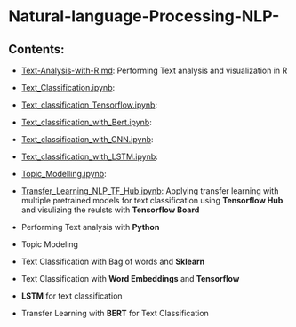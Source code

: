 # Natural-language-Processing-NLP-

## Contents:

- [Text-Analysis-with-R.md](https://github.com/abyanjan/Natural-language-Processing-NLP-/blob/master/Text-Analysis-with-R.md): Performing Text analysis and visualization in R

- [Text_Classification.ipynb](https://github.com/abyanjan/Natural-language-Processing-NLP-/blob/master/Text_Classification.ipynb): 

- [Text_classification_Tensorflow.ipynb](https://github.com/abyanjan/Natural-language-Processing-NLP-/blob/master/Text_classification_Tensorflow.ipynb):

- [Text_classification_with_Bert.ipynb](https://github.com/abyanjan/Natural-language-Processing-NLP-/blob/master/Text_classification_with_Bert.ipynb):

- [Text_classification_with_CNN.ipynb](https://github.com/abyanjan/Natural-language-Processing-NLP-/blob/master/Text_classification_with_CNN.ipynb):

- [Text_classification_with_LSTM.ipynb](https://github.com/abyanjan/Natural-language-Processing-NLP-/blob/master/Text_classification_with_LSTM.ipynb): 

- [Topic_Modelling.ipynb](https://github.com/abyanjan/Natural-language-Processing-NLP-/blob/master/Topic_Modelling.ipynb): 

- [Transfer_Learning_NLP_TF_Hub.ipynb](https://github.com/abyanjan/Natural-language-Processing-NLP-/blob/master/Transfer_Learning_NLP_TF_Hub.ipynb): Applying transfer learning with multiple pretrained models for text classification using **Tensorflow Hub** and visulizing the reulsts with **Tensorflow Board**

- Performing Text analysis with **Python**
- Topic Modeling
- Text Classification with Bag of words and **Sklearn**
- Text Classification with **Word Embeddings** and **Tensorflow**
- **LSTM** for text classification
- Transfer Learning with **BERT** for Text Classification
